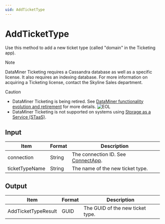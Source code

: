 ```yaml
---
uid: AddTicketType
---
```


# AddTicketType

Use this method to add a new ticket type (called "domain" in the Ticketing app).

> [!NOTE]
> DataMiner Ticketing requires a Cassandra database as well as a specific license. <!-- From DataMiner 10.0.13 onwards, -->It also requires an indexing database. For more information on acquiring a Ticketing license, contact the Skyline Sales department.

> [!CAUTION]
>
> - DataMiner Ticketing is being retired. See [DataMiner functionality evolution and retirement](xref:Software_support_life_cycles) for more details. ![EOL](~/user-guide/images/EOL_Duo.png)
> - DataMiner Ticketing is not supported on systems using [Storage as a Service (STaaS)](xref:STaaS).

## Input

| Item           | Format | Description                                           |
|----------------|--------|-------------------------------------------------------|
| connection     | String | The connection ID. See [ConnectApp](xref:ConnectApp). |
| ticketTypeName | String | The name of the new ticket type.                      |

## Output

| Item                | Format | Description                      |
|---------------------|--------|----------------------------------|
| AddTicketTypeResult | GUID   | The GUID of the new ticket type. |
